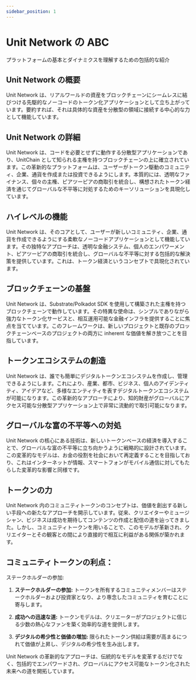 ```yaml
---
sidebar_position: 1
---
```


# Unit Network の ABC

プラットフォームの基本とダイナミクスを理解するための包括的な紹介

## Unit Network の概要

Unit Network は、リアルワールドの資産をブロックチェーンにシームレスに結びつける先駆的なノーコードのトークン化アプリケーションとして立ち上がっています。要約すれば、それは具体的な資産を分散型の領域に接続する中心的な力として機能しています。

## Unit Network の詳細

Unit Network は、コードを必要とせずに動作する分散型アプリケーションであり、UnitChain として知られる主権を持つブロックチェーンの上に確立されています。この革新的なプラットフォームは、ユーザーがトークン駆動のコミュニティ、企業、通貨を作成または投資できるようにします。本質的には、透明なファイナンス、個々の主権、ピアツーピアの商取引を統合し、構想されたトークン経済を通じてグローバルな不平等に対処するためのキーソリューションを具現化しています。

## ハイレベルの機能

Unit Network は、そのコアとして、ユーザーが新しいコミュニティ、企業、通貨を作成できるようにする柔軟なノーコードアプリケーションとして機能しています。その独特なアプローチは、透明な金融システム、個人のエンパワーメント、ピアツーピアの商取引を統合し、グローバルな不平等に対する包括的な解決策を提供しています。これは、トークン経済というコンセプトで具現化されています。

## ブロックチェーンの基盤

Unit Network は、Substrate/Polkadot SDK を使用して構築された主権を持つブロックチェーンで動作しています。その特異な使命は、シンプルでありながら強力なトークン化サービスと、相互運用可能な金融インフラを提供することに焦点を当てています。このフレームワークは、新しいプロジェクトと既存のブロックチェーンベースのプロジェクトの両方に inherent な価値を解き放つことを目指しています。

## トークンエコシステムの創造

Unit Network は、誰でも簡単にデジタルトークンエコシステムを作成し、管理できるようにします。これにより、産業、都市、ビジネス、個人のアイデンティティ、アイデアなど、多様なエンティティを表すデジタルトークンエコシステムが可能になります。この革新的なアプローチにより、知的財産がグローバルにアクセス可能な分散型アプリケーション上で非常に流動的で取引可能になります。

## グローバルな富の不平等への対処

Unit Network の核心にある技術は、新しいトークンベースの経済を導入することで、グローバルな富の不平等に立ち向かうように戦略的に設計されています。この変革的なモデルは、お金の役割を社会において再定義することを目指しており、これはインターネットが情報、スマートフォンがモバイル通信に対してもたらした変革的な影響と同様です。

## トークンの力

Unit Network 内のコミュニティトークンのコンセプトは、価値を創出する新しい手段への新たなアプローチを開示しています。従来、クリエイターやミュージシャン、ビジネスは成功を期待してコンテンツの作成と配信の道を辿ってきました。しかし、コミュニティトークンを用いることで、このモデルが革新され、クリエイターとその観客との間により直接的で相互に利益がある関係が築かれます。

## コミュニティトークンの利点：

ステークホルダーの参加:

1. **ステークホルダーの参加:**
   トークンを所有するコミュニティメンバーはステークホルダーおよび投資家となり、より専念したコミュニティを育むことに寄与します。

2. **成功への迅速な道:**
   トークンモデルは、クリエーターがプロジェクトに信じる少数の熱心なファンを築く効率的な道を提供します。

3. **デジタルの希少性と価値の増加:**
   限られたトークン供給は需要が高まるにつれて価値が上昇し、デジタルの希少性を生み出します。

Unit Network の革新的なアプローチは、伝統的なモデルを変革するだけでなく、包括的でエンパワードされ、グローバルにアクセス可能なトークン化された未来への道を開拓しています。
